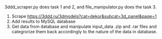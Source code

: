 3ddd_scraper.py does task 1 and 2, and file_manipulator.py does the task 3.

1. Scrape https://3ddd.ru/3dmodels?cat=dekor&subcat=3d_panel&page=1
2. Add results to MySQL database
5. Get data from database and manipulate input_data .zip and .rar files and categrorize them back accordingly to the nature of the data in database.

